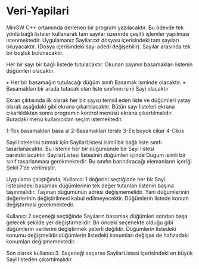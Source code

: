 # Veri-Yapilari
MinGW C++ ortamında derlenen bir program yazılacaktır.
Bu ödevde tek yönlü bağlı listeler kullanarak tam sayılar üzerinde çeşitli işlemler yapılması
istenmektedir.
Uygulamanız Sayilar.txt dosyası içerisindeki tam sayıları okuyacaktır. (Dosya içerisindeki sayı adedi değişebilir). Sayılar arasında tek bir boşluk bulunacaktır.

Her bir sayı bir bağlı listede tutulacaktır. Okunan sayının basamakları listenin düğümleri olacaktır.

• Her bir basamağın tutulacağı düğüm sınıfı Basamak isminde olacaktır.
• Basamakları bir arada tutacak olan liste sınıfının ismi Sayi olacaktır

Ekran çıktısında ilk olarak her
bir sayısı temsil eden liste ve düğümleri yatay olarak aşağıdaki gibi ekrana çıkartılacaktır. Bütün sayı
listeleri ekrana çıkartıldıktan sonra programın kontrol menüsü ekrana çıkartılmalıdır. Buradaki menü
kullanıcıdan seçim istemektedir.

1-Tek basamaklari basa al
2-Basamaklari tersle
3-En buyuk cikar
4-Cikis

Sayi listelerini tutmak için SayilarListesi isimli bir bağlı liste sınıfı tasarlanacaktır. Bu listenin her bir
düğümünde bir Sayi listesi barındırılacaktır. SayilarListesi listesinin düğümleri içinde Dugum isimli bir
sınıf tasarlanması gerekmektedir. Bu sınıfın barındıracağı elemanların içeriği Şekil 7’de verilmiştir.

Uygulama çalıştığında, Kullanıcı 1 değerini
seçtiğinde her bir Sayi listesindeki basamak düğümlerinin tek değer tutanları listenin başına
taşınmalıdır. Taşınan düğümünün adresi değişmemelidir. Yani
düğümlerinin değerlerinin değiştirilmesi kabul edilmeyecektir. Düğümlerin listede konum
değiştirmesi gerekmektedir.

Kullanıcı 2.seçeneği seçtiğinde Sayıların basamak düğümleri sondan başa gelecek şekilde yer
değiştirmelidir. Bir önceki seçenekte olduğu gibi düğümlerin verilerini değiştirmek yeterli değildir.
Düğümlerin listedeki konumu değişmelidir.düğümlerin listedeki konumları değişse de hafızadaki konumları
değişmemektedir.

Son olarak kullanıcı 3. Seçeneği seçerse SayilarListesi içerisindeki en büyük Sayi listeden
çıkartılmalıdır.

